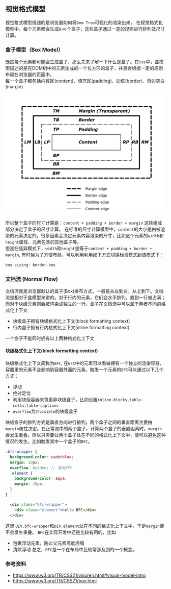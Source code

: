 ## 视觉格式模型
视觉格式模型描述的是浏览器如何将`Dom Tree`可视化的渲染出来， 在视觉格式化模型中，每个元素都会生成`0~N` 个盒子，这些盒子通过一定的规则进行排列及尺寸计算。

### 盒子模型（Box Model）
既然每个元素都可能会生成盒子，那么先来了解一下什么是盒子。在`css`中，盒模型描述的是在DOM树中的元素生成的一个长方形的盒子，并且会根据一定的规则布局在浏览器的页面中。
<br/>
每一个盒子都包括内容区(content)、填充区(padding)、边框(border)、页边空白(margin)

![box](./images/css_box.jpg)

所以整个盒子的尺寸计算是：`content + padding + border + margin`
这些组成部分决定了盒子的尺寸计算， 在标准的尺寸计算模型中，`content`的大小是由被渲染的元素决定的，很多因素会决定元素内容渲染的尺寸，比如这个元素的`width`和`height`属性、元素包含的其他盒子等。
<br/>
但是在怪异模式下，`width`和`height`是等于`content + padding + border + margin`, 有时候为了方便布局，可以利用利用如下方式切换标准模式到该模式下：
```css
box-sizing: border-box
```

### 文档流 (Normal Flow)
文档流就是浏览器默认的盒子(Box)排布方式，一般是从左到右，从上到下。文档流是相对于盒模型来讲的。对于行内的元素，它们会水平排列，直到一行被占满；而对于块级元素则会被渲染成独立的一行。盒子在文档流中可以属于两者不同的格式化上下文
  - 块级盒子拥有块级格式化上下文(block formatting context)
  - 行内盒子拥有行内格式化上下文(inline formatting context)

一个盒子不能同时拥有以上两种格式化上下文
<br/>
#### 块级格式化上下文(block formatting context)
块级格式化上下文简称为`BFC`, 在`BFC`中的元素可以看做拥有一个独立的渲染容器，容器里的元素不会影响到容器外面的元素。触发一个元素的`BFC`可以通过以下几个方式：
  - 浮动
  - 绝对定位
  - 利用块级容器来包裹非块级盒子，比如设置`inline-blocks,table-cells,table-captions`
  - `overflow`为`非visible`的块级盒子

块级盒子的排列方式是垂直方向进行排列，两个盒子之间的垂直距离主要由`margin`属性决定。在正常流中的两个盒子，计算两个盒子的垂直距离时，`margin`会发生重叠。所以只需要让两个盒子处在不同的格式化上下文中，便可以避免这种情况的发生。比如触发其中一个盒子的`BFC`。
```scss
.bfc-wrapper {
  background-color: cadetblue;
  margin: 10px;
  overflow: hidden; // 触发BFC
  .element {
    background-color: aqua;
    margin: 10px;
  }
}
```
```html
  <div class="bfc-wrapper">
    <div class="element">hello BFC</div>
  </div>
```
这里 `DIV.bfc-wrapper`和`DIV.element`处在不同的格式化上下文中，于是`margin`便不会发生重叠。
`BFC`在实际开发中还是比较有用的，比如
  - 包裹浮动元素，防止父元素高度坍塌
  - 清除浮动
总之，`BFC`是一个在布局中比较常涉及到的一个概念。

### 参考资料
- https://www.w3.org/TR/CSS21/visuren.html#visual-model-intro
- https://www.w3.org/TR/CSS21/box.html
